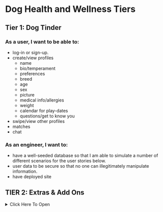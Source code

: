 # Dog Health and Wellness Tiers

## Tier 1: Dog Tinder

### As a user, I want to be able to:

- log-in or sign-up.
- create/view profiles
  - name
  - bio/temperament
  - preferences
  - breed
  - age
  - sex
  - picture
  - medical info/allergies
  - weight
  - calendar for play-dates
  - questions/get to know you
- swipe/view other profiles
- matches
- chat

### As an engineer, I want to:

- have a well-seeded database so that I am able to simulate a number of different scenarios for the user stories below.
- user data to be secure so that no one can illegitimately manipulate information.
- have deployed site

## TIER 2: Extras & Add Ons

<details><summary>Click Here To Open</summary>

### Chat Feature:
  - as a user, i want to be able to delete a message of mine
  - have timestamps displayed when messages are sent

### Community Chat:

- message boards
- product suggestions

### Other Add-Ons:

- weight history
- breed info and suggestions
- create/view vet info. If no vet, we want to enable location search.

- create/view calendar:
  - push notifications (pwa?)
  - grooming
  - vaccines
  - medications

</details>
